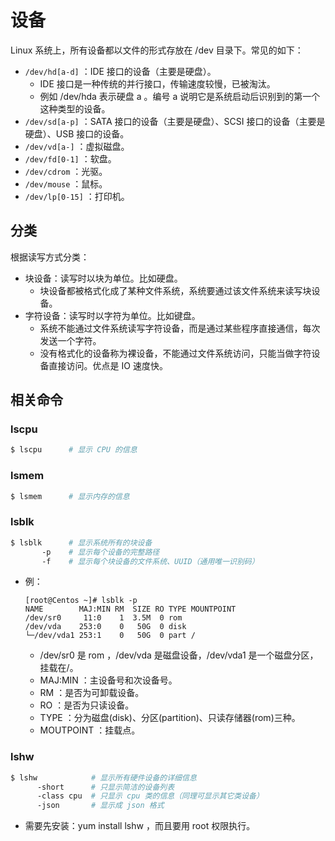 # 设备

Linux 系统上，所有设备都以文件的形式存放在 /dev 目录下。常见的如下：
- `/dev/hd[a-d]` ：IDE 接口的设备（主要是硬盘）。
  - IDE 接口是一种传统的并行接口，传输速度较慢，已被淘汰。
  - 例如 /dev/hda 表示硬盘 a 。编号 a 说明它是系统启动后识别到的第一个这种类型的设备。
- `/dev/sd[a-p]` ：SATA 接口的设备（主要是硬盘）、SCSI 接口的设备（主要是硬盘）、USB 接口的设备。
- `/dev/vd[a-]` ：虚拟磁盘。
- `/dev/fd[0-1]` ：软盘。
- `/dev/cdrom` ：光驱。
- `/dev/mouse` ：鼠标。
- `/dev/lp[0-15]` ：打印机。

## 分类

根据读写方式分类：
- 块设备：读写时以块为单位。比如硬盘。
  - 块设备都被格式化成了某种文件系统，系统要通过该文件系统来读写块设备。
- 字符设备：读写时以字符为单位。比如键盘。
  - 系统不能通过文件系统读写字符设备，而是通过某些程序直接通信，每次发送一个字符。
  - 没有格式化的设备称为裸设备，不能通过文件系统访问，只能当做字符设备直接访问。优点是 IO 速度快。

## 相关命令

### lscpu

```sh
$ lscpu      # 显示 CPU 的信息
```

### lsmem

```sh
$ lsmem      # 显示内存的信息
```

### lsblk

```sh
$ lsblk      # 显示系统所有的块设备
       -p    # 显示每个设备的完整路径
       -f    # 显示每个块设备的文件系统、UUID（通用唯一识别码）
```
- 例：
    ```
    [root@Centos ~]# lsblk -p
    NAME        MAJ:MIN RM  SIZE RO TYPE MOUNTPOINT
    /dev/sr0     11:0    1  3.5M  0 rom  
    /dev/vda    253:0    0   50G  0 disk 
    └─/dev/vda1 253:1    0   50G  0 part /
    ```
    - /dev/sr0 是 rom ，/dev/vda 是磁盘设备，/dev/vda1 是一个磁盘分区，挂载在/。
    - MAJ:MIN ：主设备号和次设备号。
    - RM ：是否为可卸载设备。
    - RO ：是否为只读设备。
    - TYPE ：分为磁盘(disk)、分区(partition)、只读存储器(rom)三种。
    - MOUTPOINT ：挂载点。

### lshw

```sh
$ lshw            # 显示所有硬件设备的详细信息
      -short      # 只显示简洁的设备列表
      -class cpu  # 只显示 cpu 类的信息（同理可显示其它类设备）
      -json       # 显示成 json 格式
```
- 需要先安装：yum install lshw ，而且要用 root 权限执行。

